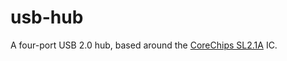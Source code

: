 # usb-hub
A four-port USB 2.0 hub, based around the [CoreChips SL2.1A](https://datasheet.lcsc.com/szlcsc/1811151645_CoreChips-SL2-1A_C192893.pdf) IC.